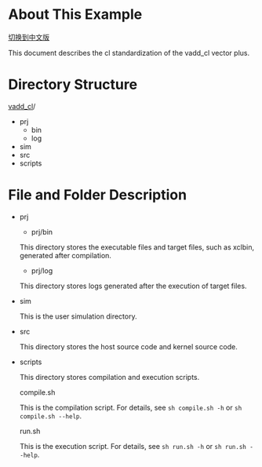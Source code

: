 
# About This Example

[切换到中文版](./README_CN.md)

This document describes the cl standardization of the vadd_cl vector plus.

# Directory Structure
[vadd_cl](#vadd_cl_dir)/
​	
- prj
  - bin
  - log
- sim
- src
- scripts

# File and Folder Description
- prj

  - prj/bin

  This directory stores the executable files and target files, such as xclbin, generated after compilation.

  - prj/log

  This directory stores logs generated after the execution of target files.
- sim

  This is the user simulation directory.

- src

  This directory stores the host source code and kernel source code.


- scripts

  This directory stores compilation and execution scripts.

  compile.sh

  This is the compilation script. For details, see `sh compile.sh -h` or `sh compile.sh --help`.

  run.sh

  This is the execution script. For details, see `sh run.sh -h` or `sh run.sh --help`.




